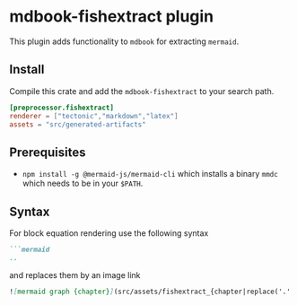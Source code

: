 # mdbook-fishextract plugin

This plugin adds functionality to `mdbook` for extracting `mermaid`. 

## Install

Compile this crate and add the `mdbook-fishextract` to your search path. 

```toml
[preprocessor.fishextract]
renderer = ["tectonic","markdown","latex"]
assets = "src/generated-artifacts"

```

## Prerequisites

* `npm install -g @mermaid-js/mermaid-cli` which installs a binary `mmdc` which needs to be in your `$PATH`.

## Syntax

For block equation rendering use the following syntax

```md
```mermaid
..
```

and replaces them by an image link

```md
![mermaid graph {chapter}](src/assets/fishextract_{chapter|replace('.' -> '_')}__{hash:10}.pdf "Your title")
```
